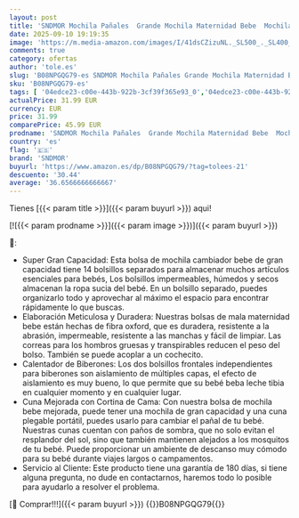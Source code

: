 ```yaml
---
layout: post
title: 'SNDMOR Mochila Pañales  Grande Mochila Maternidad Bebe  Mochila Carro Bebe Multifuncionales  Bolsa de Pañales con Cambiador y Puerto de Carga USB  Apto para Mamá y Papá  Menta Verde '
date: 2025-09-10 19:19:35
image: 'https://m.media-amazon.com/images/I/41dsCZizuNL._SL500_._SL400_.jpg'
comments: true
category: ofertas
author: 'tole.es'
slug: 'B08NPGQG79-es SNDMOR Mochila Pañales Grande Mochila Maternidad Bebe...'
sku: 'B08NPGQG79-es'
tags: [ '04edce23-c00e-443b-922b-3cf39f365e93_0','04edce23-c00e-443b-922b-3cf39f365e93_6101','Arborist Merchandising Root','Bebé','Bolsos cambiadores','Cambio de pañales','Los favoritos de los clientes: Bebé','Mochilas para pañales','Self Service','Special Features Stores','bebe','pañales','sndmor','🇪🇸', ]
actualPrice: 31.99 EUR
currency: EUR
price: 31.99
comparePrice: 45.99 EUR
prodname: 'SNDMOR Mochila Pañales  Grande Mochila Maternidad Bebe  Mochila Carro Bebe Multifuncionales  Bolsa de Pañales con Cambiador y Puerto de Carga USB  Apto para Mamá y Papá  Menta Verde '
country: 'es'
flag: '🇪🇸'
brand: 'SNDMOR'
buyurl: 'https://www.amazon.es/dp/B08NPGQG79/?tag=tolees-21'
descuento: '30.44'
average: '36.6566666666667'
---
```


Tienes [{{< param title >}}]({{< param buyurl >}}) aqui!

[![{{< param prodname >}}]({{< param image >}})]({{< param buyurl >}})

🔎:

- Super Gran Capacidad: Esta bolsa de mochila cambiador bebe de gran capacidad tiene 14 bolsillos separados para almacenar muchos artículos esenciales para bebés, Los bolsillos impermeables, húmedos y secos almacenan la ropa sucia del bebé. En un bolsillo separado, puedes organizarlo todo y aprovechar al máximo el espacio para encontrar rápidamente lo que buscas.
- Elaboración Meticulosa y Duradera: Nuestras bolsas de mala maternidad bebe están hechas de fibra oxford, que es duradera, resistente a la abrasión, impermeable, resistente a las manchas y fácil de limpiar. Las correas para los hombros gruesas y transpirables reducen el peso del bolso. También se puede acoplar a un cochecito.
- Calentador de Biberones: Los dos bolsillos frontales independientes para biberones son aislamiento de múltiples capas, el efecto de aislamiento es muy bueno, lo que permite que su bebé beba leche tibia en cualquier momento y en cualquier lugar.
- Cuna Mejorada con Cortina de Cama: Con nuestra bolsa de mochila bebe mejorada, puede tener una mochila de gran capacidad y una cuna plegable portátil, puedes usarlo para cambiar el pañal de tu bebé. Nuestras cunas cuentan con paños de sombra, que no solo evitan el resplandor del sol, sino que también mantienen alejados a los mosquitos de tu bebé. Puede proporcionar un ambiente de descanso muy cómodo para su bebé durante viajes largos o campamentos.
- Servicio al Cliente: Este producto tiene una garantía de 180 días, si tiene alguna pregunta, no dude en contactarnos, haremos todo lo posible para ayudarlo a resolver el problema.

[🛒 Comprar!!!]({{< param buyurl >}})
{{<world>}}B08NPGQG79{{</world>}}
